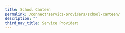 ```yaml
---
title: School Canteen
permalink: /connect/service-providers/school-canteen/
description: ""
third_nav_title: Service Providers
---
```

